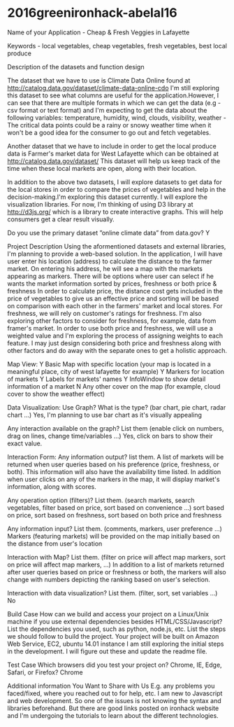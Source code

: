 # 2016greenironhack-abelal16
Name of your Application - Cheap & Fresh Veggies in Lafayette

Keywords - local vegetables, cheap vegetables, fresh vegetables, best local produce

Description of the datasets and function design

The dataset that we have to use is Climate Data Online found at http://catalog.data.gov/dataset/climate-data-online-cdo
I'm still exploring this dataset to see what columns are useful for the application.However, I can see that there are multiple formats in which we can get the data (e.g - csv format or text format) and I'm expecting to get the data about the following variables:
temperature, humidity, wind, clouds, visibility, weather - The critical data points could be a rainy or snowy weather time when it won't be a good idea for the consumer to go out and fetch vegetables.

Another dataset that we have to include in order to get the local produce data is Farmer's market data for West Lafayette which can be obtained at http://catalog.data.gov/dataset/
This dataset will help us keep track of the time when these local markets are open, along with their location.

In addition to the above two datasets, I will explore datasets to get data for the local stores in order to compare the prices of vegetables and help in the decision-making.I'm exploring this dataset currently.
I will explore the visualization libraries. For now, I'm thinking of using  D3 library at http://d3js.org/ which is a library to create interactive graphs. This will help consumers get a clear result visually.

Do you use the primary dataset ”online climate data” from data.gov? Y


Project Description
Using the aformentioned datasets and external libraries, I'm planning to provide a web-based solution. In the application, I will have user enter his location (address) to calculate the distance to the farmer market. On entering his address, he will see a map with the markets appearing as markers.
There will be options where user can select if he wants the market information sorted by prices, freshness or both price & freshness
In order to calculate price, the distance cost gets included in the price of vegetables to give us an effective price and sorting will be based on comparison with each other in the farmers' market and local stores.
For freshness, we will rely on customer's ratings for freshness. I'm also exploring other factors to consider for freshness, for example, data from framer's market.
In order to use both price and freshness, we will use a weighted value and I'm exploring the process of assigning weights to each feature.
I may just design considering both price and freshness along with other factors and do away with the separate ones to get a holistic approach.

Map View:
Y Basic Map with specific location (your map is located in a meaningful place, city of west lafayette for example)
Y Markers for location of markets
Y Labels for markets' names
Y InfoWindow to show detail information of a market
N Any other cover on the map (for example, cloud cover to show the weather effect)

Data Visualization:
Use Graph? What is the type? (bar chart, pie chart, radar chart ...)
Yes, I'm planning to use bar chart as it's visually appealing

Any interaction available on the graph? List them (enable click on numbers, drag on lines, change time/variables ...)
Yes, click on bars to show their exact value.

Interaction Form:
Any information output? list them.
A list of markets will be returned when user queries based on his preference (price, freshness, or both). This information will also have the availability time listed.
In addition when user clicks on any of the markers in the map, it will display market's information, along with scores.


Any operation option (filters)? List them. (search markets, search vegetables, filter based on price, sort based on convenience ...)
sort based on price, sort based on freshness, sort based on both price and freshness

Any information input? List them. (comments, markers, user preference ...)
Markers (featuring markets) will be provided on the map initially based on the distance from user's location

Interaction with Map? List them. (filter on price will affect map markers, sort on price will affect map markers, ...)
In addition to a list of markets returned after user queries based on price or freshness or both, the markers will also change with numbers depicting the ranking based on user's selection.

Interaction with data visualization? List them. (filter, sort, set variables ...)
No

Build Case How can we build and access your project on a Linux/Unix machine if you use external dependencies besides HTML/CSS/Javascript? List the dependencies you used, such as python, node.js, etc. List the steps we should follow to build the project. Your project will be built on Amazon Web Service, EC2, ubuntu 14.01 instance
I am still exploring the initial steps in the development. I will figure out these and update the readme file.

Test Case Which browsers did you test your project on? Chrome, IE, Edge, Safari, or Firefox? Chrome

Additional information You Want to Share with Us E.g. any problems you faced/fixed, where you reached out to for help, etc.
I am new to Javascript and web development. So one of the issues is not knowing the syntax and libraries beforehand. But there are good links posted on ironhack website and I'm undergoing the tutorials to learn about the 
different technologies.
